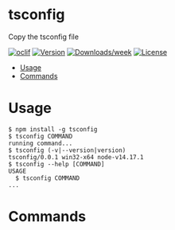 tsconfig
========

Copy the tsconfig file

[![oclif](https://img.shields.io/badge/cli-oclif-brightgreen.svg)](https://oclif.io)
[![Version](https://img.shields.io/npm/v/tsconfig.svg)](https://npmjs.org/package/tsconfig)
[![Downloads/week](https://img.shields.io/npm/dw/tsconfig.svg)](https://npmjs.org/package/tsconfig)
[![License](https://img.shields.io/npm/l/tsconfig.svg)](https://github.com/soulaymaneabiadou/tsconfig/blob/master/package.json)

<!-- toc -->
* [Usage](#usage)
* [Commands](#commands)
<!-- tocstop -->
# Usage
<!-- usage -->
```sh-session
$ npm install -g tsconfig
$ tsconfig COMMAND
running command...
$ tsconfig (-v|--version|version)
tsconfig/0.0.1 win32-x64 node-v14.17.1
$ tsconfig --help [COMMAND]
USAGE
  $ tsconfig COMMAND
...
```
<!-- usagestop -->
# Commands
<!-- commands -->

<!-- commandsstop -->
